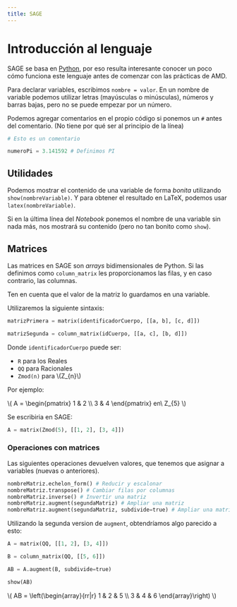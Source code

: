 ```yaml
---
title: SAGE
---
```


# Introducción al lenguaje

SAGE se basa en [Python](https://www.python.org/), por eso resulta interesante conocer un poco cómo funciona este lenguaje antes de comenzar con las prácticas de AMD.

Para declarar variables, escribimos `nombre = valor`. En un nombre de variable podemos utilizar letras (mayúsculas o minúsculas), números y barras bajas, pero no se puede empezar por un número.

Podemos agregar comentarios en el propio código si ponemos un `#` antes del comentario. (No tiene por qué ser al principio de la línea)

```python
# Esto es un comentario

numeroPi = 3.141592 # Definimos PI
```

## Utilidades

Podemos mostrar el contenido de una variable de forma *bonita* utilizando `show(nombreVariable)`. Y para obtener el resultado en LaTeX, podemos usar `latex(nombreVariable)`.

Si en la última línea del *Notebook* ponemos el nombre de una variable sin nada más, nos mostrará su contenido (pero no tan bonito como `show`).

## Matrices

Las matrices en SAGE son *arrays* bidimensionales de Python. Si las definimos como `column_matrix` les proporcionamos las filas, y en caso contrario, las columnas.

Ten en cuenta que el valor de la matriz lo guardamos en una variable.

Utilizaremos la siguiente sintaxis:

```python
matrizPrimera = matrix(identificadorCuerpo, [[a, b], [c, d]])

matrizSegunda = column_matrix(idCuerpo, [[a, c], [b, d]])
```

Donde `identificadorCuerpo` puede ser:

* `R` para los Reales
* `QQ` para Racionales
* `Zmod(n)` para \\(Z_{n}\\)

Por ejemplo:

\\( A = \begin{pmatrix}
  1 & 2 \\\\
  3 & 4
\end{pmatrix} en\ Z_{5} \\)

Se escribiria en SAGE:

```python
A = matrix(Zmod(5), [[1, 2], [3, 4]])
```

### Operaciones con matrices

Las siguientes operaciones devuelven valores, que tenemos que asignar a variables (nuevas o anteriores).

```python
nombreMatriz.echelon_form() # Reducir y escalonar
nombreMatriz.transpose() # Cambiar filas por columnas
nombreMatriz.inverse() # Invertir una matriz
nombreMatriz.augment(segundaMatriz) # Ampliar una matriz
nombreMatriz.augment(segundaMatriz, subdivide=true) # Ampliar una matriz (con separador)
```

Utilizando la segunda version de `augment`, obtendríamos algo parecido a esto:

```python
A = matrix(QQ, [[1, 2], [3, 4]])

B = column_matrix(QQ, [[5, 6]])

AB = A.augment(B, subdivide=true)

show(AB)
```

\\( AB = \left(\begin{array}{rr|r}
  1 & 2 & 5 \\\\
  3 & 4 & 6
\end{array}\right) \\)
